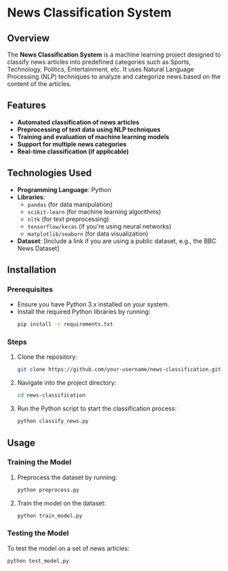 # News Classification System

## Overview
The **News Classification System** is a machine learning project designed to classify news articles into predefined categories such as Sports, Technology, Politics, Entertainment, etc. It uses Natural Language Processing (NLP) techniques to analyze and categorize news based on the content of the articles.

## Features
- **Automated classification of news articles**
- **Preprocessing of text data using NLP techniques**
- **Training and evaluation of machine learning models**
- **Support for multiple news categories**
- **Real-time classification (if applicable)**

## Technologies Used
- **Programming Language**: Python
- **Libraries**:
  - `pandas` (for data manipulation)
  - `scikit-learn` (for machine learning algorithms)
  - `nltk` (for text preprocessing)
  - `tensorflow/keras` (if you're using neural networks)
  - `matplotlib/seaborn` (for data visualization)
- **Dataset**: [Include a link if you are using a public dataset, e.g., the BBC News Dataset]

## Installation

### Prerequisites
- Ensure you have Python 3.x installed on your system.
- Install the required Python libraries by running:
    ```bash
    pip install -r requirements.txt
    ```

### Steps
1. Clone the repository:
    ```bash
    git clone https://github.com/your-username/news-classification.git
    ```
2. Navigate into the project directory:
    ```bash
    cd news-classification
    ```
3. Run the Python script to start the classification process:
    ```bash
    python classify_news.py
    ```

## Usage

### Training the Model
1. Preprocess the dataset by running:
    ```bash
    python preprocess.py
    ```
2. Train the model on the dataset:
    ```bash
    python train_model.py
    ```

### Testing the Model
To test the model on a set of news articles:
```bash
python test_model.py
